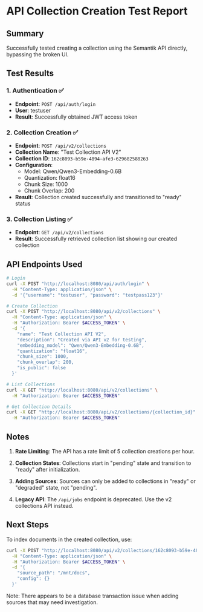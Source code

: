 # API Collection Creation Test Report

## Summary

Successfully tested creating a collection using the Semantik API directly, bypassing the broken UI.

## Test Results

### 1. Authentication ✅
- **Endpoint**: `POST /api/auth/login`
- **User**: testuser
- **Result**: Successfully obtained JWT access token

### 2. Collection Creation ✅
- **Endpoint**: `POST /api/v2/collections`
- **Collection Name**: "Test Collection API V2"
- **Collection ID**: `162c8093-b59e-4894-afe3-629682588263`
- **Configuration**:
  - Model: Qwen/Qwen3-Embedding-0.6B
  - Quantization: float16
  - Chunk Size: 1000
  - Chunk Overlap: 200
- **Result**: Collection created successfully and transitioned to "ready" status

### 3. Collection Listing ✅
- **Endpoint**: `GET /api/v2/collections`
- **Result**: Successfully retrieved collection list showing our created collection

## API Endpoints Used

```bash
# Login
curl -X POST "http://localhost:8080/api/auth/login" \
  -H "Content-Type: application/json" \
  -d '{"username": "testuser", "password": "testpass123"}'

# Create Collection
curl -X POST "http://localhost:8080/api/v2/collections" \
  -H "Content-Type: application/json" \
  -H "Authorization: Bearer $ACCESS_TOKEN" \
  -d '{
    "name": "Test Collection API V2",
    "description": "Created via API v2 for testing",
    "embedding_model": "Qwen/Qwen3-Embedding-0.6B",
    "quantization": "float16",
    "chunk_size": 1000,
    "chunk_overlap": 200,
    "is_public": false
  }'

# List Collections
curl -X GET "http://localhost:8080/api/v2/collections" \
  -H "Authorization: Bearer $ACCESS_TOKEN"

# Get Collection Details
curl -X GET "http://localhost:8080/api/v2/collections/{collection_id}" \
  -H "Authorization: Bearer $ACCESS_TOKEN"
```

## Notes

1. **Rate Limiting**: The API has a rate limit of 5 collection creations per hour.

2. **Collection States**: Collections start in "pending" state and transition to "ready" after initialization.

3. **Adding Sources**: Sources can only be added to collections in "ready" or "degraded" state, not "pending".

4. **Legacy API**: The `/api/jobs` endpoint is deprecated. Use the v2 collections API instead.

## Next Steps

To index documents in the created collection, use:
```bash
curl -X POST "http://localhost:8080/api/v2/collections/162c8093-b59e-4894-afe3-629682588263/sources" \
  -H "Content-Type: application/json" \
  -H "Authorization: Bearer $ACCESS_TOKEN" \
  -d '{
    "source_path": "/mnt/docs",
    "config": {}
  }'
```

Note: There appears to be a database transaction issue when adding sources that may need investigation.